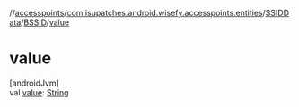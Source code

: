 //[accesspoints](../../../../index.md)/[com.isupatches.android.wisefy.accesspoints.entities](../../index.md)/[SSIDData](../index.md)/[BSSID](index.md)/[value](value.md)

# value

[androidJvm]\
val [value](value.md): [String](https://kotlinlang.org/api/latest/jvm/stdlib/kotlin/-string/index.html)
